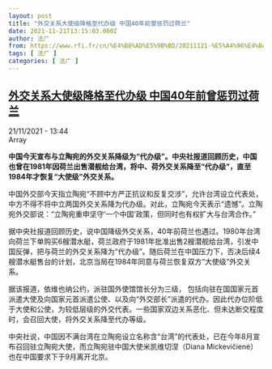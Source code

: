 ```yaml
---
layout: post
title: "外交关系大使级降格至代办级 中国40年前曾惩罚过荷兰"
date: 2021-11-21T13:15:03.000Z
author: 法广
from: https://www.rfi.fr/cn/%E4%B8%AD%E5%9B%BD/20211121-%E5%A4%96%E4%BA%A4%E5%85%B3%E7%B3%BB%E5%A4%A7%E4%BD%BF%E7%BA%A7%E9%99%8D%E6%A0%BC%E8%87%B3%E4%BB%A3%E5%8A%9E%E7%BA%A7-%E4%B8%AD%E5%9B%BD40%E5%B9%B4%E5%89%8D%E6%9B%BE%E6%83%A9%E7%BD%9A%E8%BF%87%E8%8D%B7%E5%85%B0
tags: [ 法广 ]
categories: [ 法广 ]
---
```

<!--1637500503000-->
[外交关系大使级降格至代办级 中国40年前曾惩罚过荷兰](https://www.rfi.fr/cn/%E4%B8%AD%E5%9B%BD/20211121-%E5%A4%96%E4%BA%A4%E5%85%B3%E7%B3%BB%E5%A4%A7%E4%BD%BF%E7%BA%A7%E9%99%8D%E6%A0%BC%E8%87%B3%E4%BB%A3%E5%8A%9E%E7%BA%A7-%E4%B8%AD%E5%9B%BD40%E5%B9%B4%E5%89%8D%E6%9B%BE%E6%83%A9%E7%BD%9A%E8%BF%87%E8%8D%B7%E5%85%B0)
------

<div>
<div>21/11/2021 - 13:44</div>Array<p><strong>                    中国今天宣布与立陶宛的外交关系降级为“代办级”。中央社报道回顾历史，中国也曾在1981年因荷兰出售潜舰给台湾，将中、荷外交关系降至“代办级”，直至1984年才恢复“大使级”外交关系。                </strong></p><div >                    <p>中国外交部今天指立陶宛“不顾中方严正抗议和反复交涉”，允许台湾设立代表处，中方不得不将中立两国外交关系降为代办级。对此，立陶宛今天表示“遗憾”。立陶宛外交部说：“立陶宛重申坚守‘一个中国’政策，但同时也有权扩大与台湾合作。”</p><p>据中央社报道回顾历史，说中国降级外交关系，40年前荷兰也遇过。1980年台湾向荷兰下单购买6艘潜水艇，荷兰政府于1981年批准出售2艘潜舰给台湾，引发中国反弹，把与荷兰的外交关系降为“代办级”。随后荷兰在中国压力下，否决后续4艘潜水艇售台的计划，北京当局在1984年同意与荷兰恢复双方“大使级”外交关系。</p><p>据该报道，依维也纳公约，派驻国外使馆馆长分为三级， 包括向驻在国国家元首派遣大使及向国家元首派遣公使、以及向“外交部长”派遣的代办。因此代办位阶低于大使和公使，为较低层级的外交代表。一些国家双边关系恶化、但未达断交程度时，会召回大使，将外交关系降至代办等级。</p><p>中央社说，中国因不满台湾在立陶宛设立名称含“台湾”的代表处，已在今年8月宣布召回驻立陶宛大使，而立陶宛驻中国大使米凯维切涅（Diana Mickevičienė）也在中国要求下于9月离开北京。</p>                                            <div data-selfpromo-newsletter>    </div>    <div data-selfpromo-app>    </div>                </div>
</div>

